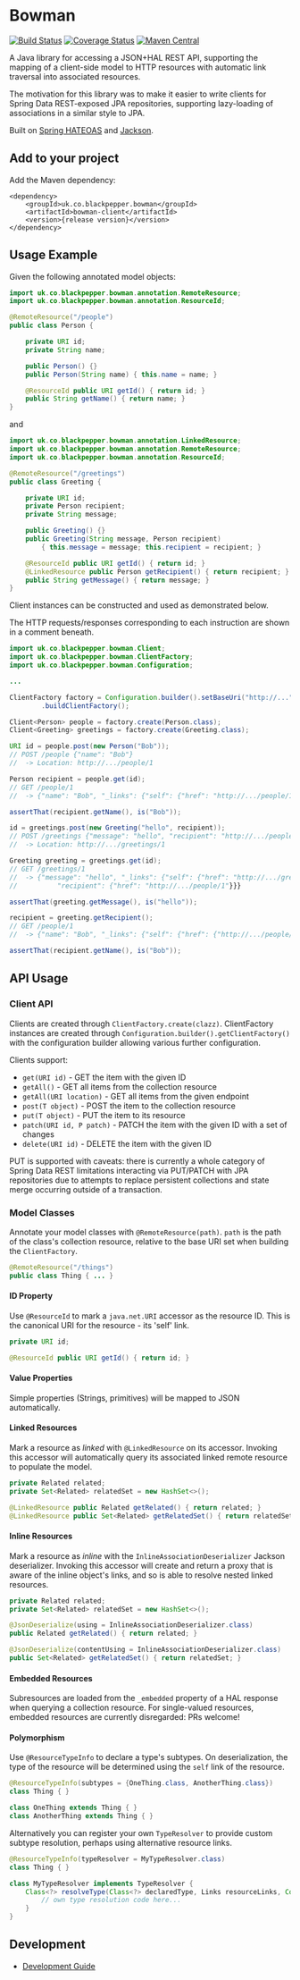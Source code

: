 # Bowman #

[![Build Status](https://travis-ci.org/BlackPepperSoftware/bowman.svg?branch=master)](https://travis-ci.org/BlackPepperSoftware/bowman)
[![Coverage Status](https://coveralls.io/repos/github/BlackPepperSoftware/bowman/badge.svg?branch=master)](https://coveralls.io/github/BlackPepperSoftware/bowman?branch=master)
[![Maven Central](https://maven-badges.herokuapp.com/maven-central/uk.co.blackpepper.bowman/bowman-client/badge.svg)](https://maven-badges.herokuapp.com/maven-central/uk.co.blackpepper.bowman/bowman-client)

A Java library for accessing a JSON+HAL REST API, supporting the mapping of a client-side
model to HTTP resources with automatic link traversal into associated resources.

The motivation for this library was to make it easier to write clients for Spring Data
REST-exposed JPA repositories, supporting lazy-loading of associations in a similar style
to JPA.

Built on [Spring HATEOAS](http://projects.spring.io/spring-hateoas/) and [Jackson](https://github.com/FasterXML/jackson).

## Add to your project ##

Add the Maven dependency:

```
<dependency>
	<groupId>uk.co.blackpepper.bowman</groupId>
	<artifactId>bowman-client</artifactId>
	<version>{release version}</version>
</dependency>
```

## Usage Example ##

Given the following annotated model objects:

```java
import uk.co.blackpepper.bowman.annotation.RemoteResource;
import uk.co.blackpepper.bowman.annotation.ResourceId;

@RemoteResource("/people")
public class Person {

	private URI id;
	private String name;

	public Person() {}
	public Person(String name) { this.name = name; }

	@ResourceId	public URI getId() { return id; }
	public String getName() { return name; }
}
```

and

```java
import uk.co.blackpepper.bowman.annotation.LinkedResource;
import uk.co.blackpepper.bowman.annotation.RemoteResource;
import uk.co.blackpepper.bowman.annotation.ResourceId;

@RemoteResource("/greetings")
public class Greeting {

	private URI id;
	private Person recipient;
	private String message;

	public Greeting() {}
	public Greeting(String message, Person recipient)
		{ this.message = message; this.recipient = recipient; }

	@ResourceId public URI getId() { return id; }
	@LinkedResource public Person getRecipient() { return recipient; }
	public String getMessage() { return message; }
}
```

Client instances can be constructed and used as demonstrated below.

The HTTP requests/responses corresponding to each instruction are shown in a comment
beneath.


```java
import uk.co.blackpepper.bowman.Client;
import uk.co.blackpepper.bowman.ClientFactory;
import uk.co.blackpepper.bowman.Configuration;

...

ClientFactory factory = Configuration.builder().setBaseUri("http://...").build()
		.buildClientFactory();

Client<Person> people = factory.create(Person.class);
Client<Greeting> greetings = factory.create(Greeting.class);

URI id = people.post(new Person("Bob"));
// POST /people {"name": "Bob"}
//  -> Location: http://.../people/1

Person recipient = people.get(id);
// GET /people/1
//  -> {"name": "Bob", "_links": {"self": {"href": "http://.../people/1"}}}

assertThat(recipient.getName(), is("Bob"));

id = greetings.post(new Greeting("hello", recipient));
// POST /greetings {"message": "hello", "recipient": "http://.../people/1"}}
//  -> Location: http://.../greetings/1

Greeting greeting = greetings.get(id);
// GET /greetings/1
//  -> {"message": "hello", "_links": {"self": {"href": "http://.../greetings/1"},
// 			"recipient": {"href": "http://.../people/1"}}}

assertThat(greeting.getMessage(), is("hello"));

recipient = greeting.getRecipient();
// GET /people/1
//  -> {"name": "Bob", "_links": {"self": {"href": {"http://.../people/1"}}}

assertThat(recipient.getName(), is("Bob"));
```

## API Usage ##

### Client API ###

Clients are created through `ClientFactory.create(clazz)`. ClientFactory instances are created through `Configuration.builder().getClientFactory()` with the configuration builder allowing various further configuration.

Clients support:

* `get(URI id)` - GET the item with the given ID
* `getAll()` - GET all items from the collection resource
* `getAll(URI location)` - GET all items from the given endpoint
* `post(T object)` - POST the item to the collection resource
* `put(T object)` - PUT the item to its resource
* `patch(URI id, P patch)` - PATCH the item with the given ID with a set of changes
* `delete(URI id)` - DELETE the item with the given ID

PUT is supported with caveats: there is currently a whole category of Spring Data REST limitations interacting via PUT/PATCH with JPA repositories due to attempts to replace persistent collections and state merge occurring outside of a transaction.

### Model Classes ###

Annotate your model classes with `@RemoteResource(path)`. `path` is the path of the class's collection resource, relative to the base URI set when building the `ClientFactory`.

```java
@RemoteResource("/things")
public class Thing { ... }
```

#### ID Property ####

Use `@ResourceId` to mark a `java.net.URI` accessor as the resource ID. This is the canonical URI for the resource - its 'self' link.

```java
private URI id;

@ResourceId public URI getId() { return id; }
```

#### Value Properties ####

Simple properties (Strings, primitives) will be mapped to JSON automatically.

#### Linked Resources ####

Mark a resource as *linked* with `@LinkedResource` on its accessor. Invoking this accessor will automatically query its associated linked remote resource to populate the model.

```java
private Related related;
private Set<Related> relatedSet = new HashSet<>();

@LinkedResource public Related getRelated() { return related; }
@LinkedResource public Set<Related> getRelatedSet() { return relatedSet; }
```

#### Inline Resources ####

Mark a resource as *inline* with the `InlineAssociationDeserializer` Jackson deserializer. Invoking this accessor will create and return a proxy that is aware of the inline object's links, and so is able to resolve nested linked resources.

```java
private Related related;
private Set<Related> relatedSet = new HashSet<>();

@JsonDeserialize(using = InlineAssociationDeserializer.class)
public Related getRelated() { return related; }

@JsonDeserialize(contentUsing = InlineAssociationDeserializer.class)
public Set<Related> getRelatedSet() { return relatedSet; }
```

#### Embedded Resources ####

Subresources are loaded from the `_embedded` property of a HAL response when querying a collection resource. For single-valued resources, embedded resources are currently disregarded: PRs welcome!

#### Polymorphism ####

Use `@ResourceTypeInfo` to declare a type's subtypes. On deserialization, the type of the resource will be determined using the `self` link of the resource.

```java
@ResourceTypeInfo(subtypes = {OneThing.class, AnotherThing.class})
class Thing { }

class OneThing extends Thing { }
class AnotherThing extends Thing { }
```

Alternatively you can register your own `TypeResolver` to provide custom subtype resolution, perhaps using alternative resource links.

```java
@ResourceTypeInfo(typeResolver = MyTypeResolver.class)
class Thing { }

class MyTypeResolver implements TypeResolver {
	Class<?> resolveType(Class<?> declaredType, Links resourceLinks, Configuration configuration) {
		// own type resolution code here...
	}
}
```

## Development ##

* [Development Guide](./development.md)

